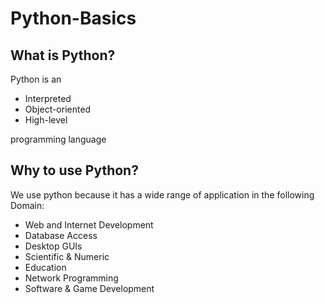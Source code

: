 # Python-Basics
## What is Python?
Python is an 
- Interpreted
- Object-oriented
- High-level

programming language  
## Why to use Python?
We use python because it has a wide range of application in the following Domain:
- Web and Internet Development
- Database Access
- Desktop GUIs
- Scientific & Numeric
- Education
- Network Programming
- Software & Game Development
